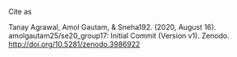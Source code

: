 Cite as

Tanay Agrawal, Amol Gautam, & Sneha192. (2020, August 16). amolgautam25/se20_group17: Initial Commit (Version v1). Zenodo. http://doi.org/10.5281/zenodo.3986922
